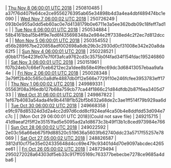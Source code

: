 | [Thu Nov  8 06:00:01 UTC 2018](https://transfer.sh/11pvSn/dashninja-dbdump-20181108070001.tar.bz2) | 250810485 | a37f76d407fe64ce2ce9556276395ab65e34898b4d3a4ea4dbf489474bc1e090 | 
| [Wed Nov  7 06:00:02 UTC 2018](https://transfer.sh/10ECmg/dashninja-dbdump-20181107070002.tar.bz2) | 250726249 | 093b0e955a0dd5eb60ac0e7d4138179b0e6711e3a5ee362bdb09c18feff7ad1c | 
| [Tue Nov  6 06:00:01 UTC 2018](https://transfer.sh/1S2x3/dashninja-dbdump-20181106070001.tar.bz2) | 250534884 | 58b4161bba15b4ff9e7ed6f435698348a2e984e2ff7338ed4c2f2ec7d812dcc4 | 
| [Mon Nov  5 06:00:01 UTC 2018](https://transfer.sh/kD8RW/dashninja-dbdump-20181105070001.tar.bz2) | 250354552 | d56b289f67be220858adf002698a8db29b3c2930d0cf31008e342e20a8da62f5 | 
| [Sun Nov  4 06:00:01 UTC 2018]() | 250228521 | d0bb1715e423fe07e7f0f3afca9762cd3c3575b0f4fad34f154fdac195246860 | 
| [Sat Nov  3 06:00:01 UTC 2018](https://transfer.sh/10h2HN/dashninja-dbdump-20181103070001.tar.bz2) | 250151961 | f07b24eb7c66ef7ceb6212ec2a1dee8b58e49fec69dc3d68413057ebaa9afa4e | 
| [Fri Nov  2 06:00:01 UTC 2018](https://transfer.sh/ntxuo/dashninja-dbdump-20181102070001.tar.bz2) | 250028348 | 3e79ff2b40c565c0a8dfe4887db0f12e566e7729110e246fcfee3953783eff17 | 
| [Thu Nov  1 06:00:02 UTC 2018](https://transfer.sh/ZruDt/dashninja-dbdump-20181101070002.tar.bz2) | 249989331 | 05563f08a3f6edb127b68a759cb77ca44f1866c21d84dfdb2b87f6ea3405d733 | 
| [Wed Oct 31 06:00:01 UTC 2018](https://transfer.sh/iGMzz/dashninja-dbdump-20181031070001.tar.bz2) | 249867822 | 1ef67b4083a54ada4fe9b4418f1b52bf5b632a68de2c3ae1ff514f79b929aa6d | 
| [Tue Oct 30 06:00:02 UTC 2018](https://transfer.sh/NVjLc/dashninja-dbdump-20181030070002.tar.bz2) | 249668358 | e9fc978d85324d3d2a4cc2d97d6cdd8cf924eaf4ca50b4e8ddfdd53d094e7c7c | 
| [Mon Oct 29 06:00:01 UTC 2018](Could not save file) | 249215715 | 41d9aeaf2f5ff2e35151fad5e5095ad2a1d8673c3b49f13b1c8ced973984e766 | 
| [Sun Oct 28 06:00:02 UTC 2018](https://transfer.sh/7YR04/dashninja-dbdump-20181028070002.tar.bz2) | 249022592 | 2e03c56a66eb675f9d88520c519636a5603fb62740ddc23a5717f55257e78069 | 
| [Sat Oct 27 05:00:02 UTC 2018](https://transfer.sh/a4duW/dashninja-dbdump-20181027070002.tar.bz2) | 248826587 | 3812d10cf75e35e024335648d4cc69e479c93401d4d70e9097abcdec4265ee61 | 
| [Fri Oct 26 05:00:02 UTC 2018](https://transfer.sh/dyCix/dashninja-dbdump-20181026070002.tar.bz2) | 248729494 | 2950272028a64303df5eb33c917ff05169c763377bebecbe7278ce9685a4dba6 | 
